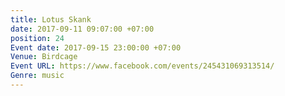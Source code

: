 ```yaml
---
title: Lotus Skank
date: 2017-09-11 09:07:00 +07:00
position: 24
Event date: 2017-09-15 23:00:00 +07:00
Venue: Birdcage
Event URL: https://www.facebook.com/events/245431069313514/
Genre: music
---
```


